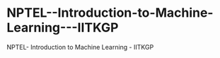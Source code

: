 # NPTEL--Introduction-to-Machine-Learning---IITKGP
NPTEL- Introduction to Machine Learning - IITKGP
